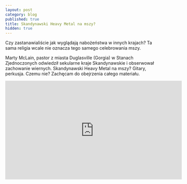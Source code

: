 ```yaml
---
layout: post
category: blog
published: true
title: Skandynawski Heavy Metal na mszy?
hidden: true
---
```


Czy zastanawialiście jak wyglądają nabożeństwa w innych krajach? Ta sama religia wcale nie oznacza tego samego celebrowania mszy.           
<!--more-->         
Marty McLain, pastor z miasta Duglasville (Gorgia) w Stanach Zjednoczonych odwiedził sekularne kraje Skandynawskie i obserwował zachowanie wiernych. Skandynawski Heavy Metal na mszy? Gitary, perkusja. Czemu nie? Zachęcam do obejrzenia całego materiału.  


<iframe width="560" height="315" src="https://www.youtube.com/embed/W-kANR1vJkM" frameborder="0" allowfullscreen></iframe>

